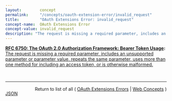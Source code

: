 ```yaml
---
layout:        concept
permalink:     "/concepts/oauth-extension-error/invalid_request"
title:         "OAuth Extensions Error: invalid_request"
concept-name:  OAuth Extensions Error
concept-value: invalid_request
description: "The request is missing a required parameter, includes an unsupported parameter or parameter value, repeats the same parameter, uses more than one method for including an access token, or is otherwise malformed."
---
```


**[RFC 6750: The OAuth 2.0 Authorization Framework: Bearer Token Usage](/specs/IETF/RFC/6750 "This specification describes how to use bearer tokens in HTTP requests to access OAuth 2.0 protected resources. Any party in possession of a bearer token (a &#34;bearer&#34;) can use it to get access to the associated resources (without demonstrating possession of a cryptographic key). To prevent misuse, bearer tokens need to be protected from disclosure in storage and in transport."):** [The request is missing a required parameter, includes an unsupported parameter or parameter value, repeats the same parameter, uses more than one method for including an access token, or is otherwise malformed.](http://tools.ietf.org/html/rfc6750#section-3.1 "Read documentation for OAuth Extensions Error &#34;invalid_request&#34;")

<br/>
<hr/>

<p style="float : left"><a href="./invalid_request.json" title="JSON representing this particular Web Concept value">JSON</a></p>
<p style="text-align: right">Return to list of all ( <a href="../oauth-extension-errors">OAuth Extensions Errors</a> | <a href="../">Web Concepts</a> )</p>
